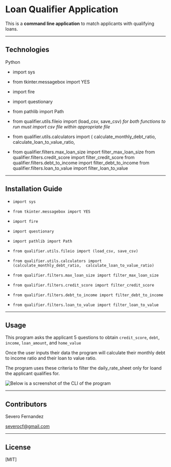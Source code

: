 # **Loan Qualifier Application**



This is a **command line application** to match applicants with qualifying loans.

---

## Technologies

Python

- import sys

- from tkinter.messagebox import YES

- import fire

- import questionary

- from pathlib import Path

- from qualifier.utils.fileio import (load_csv, save_csv) *for both functions to run must import csv file within appropriate file*

- from qualifier.utils.calculators import (
    calculate_monthly_debt_ratio,
    calculate_loan_to_value_ratio,

- from qualifier.filters.max_loan_size import filter_max_loan_size
from qualifier.filters.credit_score import filter_credit_score
from qualifier.filters.debt_to_income import filter_debt_to_income
from qualifier.filters.loan_to_value import filter_loan_to_value


---

## Installation Guide

- `import sys`

- `from tkinter.messagebox import YES`

- `import fire`

- `import questionary`

- `import pathlib import Path`

- `from qualifier.utils.fileio import (load_csv, save_csv)`

- `from qualifier.utils.calculators import (calculate_monthly_debt_ratio,  calculate_loan_to_value_ratio)`

- `from qualifier.filters.max_loan_size import filter_max_loan_size`

- `from qualifier.filters.credit_score import filter_credit_score`

- `from qualifier.filters.debt_to_income import filter_debt_to_income`

- `from qualifier.filters.loan_to_value import filter_loan_to_value`

---

## Usage

This program asks the applicant 5 questions to obtain `credit_score`, `debt`, `income`, `loan_amount`, and `home_value`

Once the user inputs their data the program will calculate their monthly debt to income ratio and their loan to value ratio.

The program uses these criteria to filter the daily_rate_sheet only for loand the applicant qualifies for.

![Below is a screenshot of the CLI of the program](Challenge-2\screenshot_app.py.jpg)

---

## Contributors

Severo Fernandez

severocf@gmail.com


---

## License

[MIT]